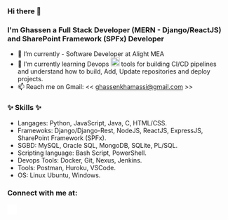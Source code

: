 ### Hi there 👋 
### I'm Ghassen a Full Stack Developer (MERN - Django/ReactJS) and SharePoint Framework (SPFx) Developer

- 🔭 I’m currently - Software Developer at Alight MEA
- 🌱 I'm currently learning Devops <img src="[https://w7.pngwing.com/pngs/464/659/png-transparent-devops-computer-icons-agile-software-development-others-miscellaneous-text-orange-thumbnail.png](https://e7.pngegg.com/pngimages/149/681/png-clipart-devops-amazon-web-services-continuous-delivery-cloud-computing-continuous-integration-cloud-computing-devops-amazon-web-services.png)" width="20" height="20"></img> tools for building CI/CD pipelines and understand how to build, Add, Update repositories and deploy projects.
- 📫 Reach me on Gmail: << ghassenkhamassi@gmail.com >>


### ✨ Skills ✨
- Langages: Python, JavaScript, Java, C, HTML/CSS.
- Framewoks: Django/Django-Rest, NodeJS, ReactJS, ExpressJS, SharePoint Framework (SPFx).
- SGBD: MySQL, Oracle SQL, MongoDB, SQLite, PL/SQL.
- Scripting language: Bash Script, PowerShell.
- Devops Tools: Docker, Git, Nexus, Jenkins.
- Tools: Postman, Huroku, VSCode.
- OS: Linux Ubuntu, Windows.

### Connect with me at:
<a href="https://www.linkedin.com/in/ghassen-khammassi-766b261b6/"><img align = "left" width="22px" src="https://github.com/codeSTACKr/codeSTACKr/raw/master/img/linkedin-dark.svg" /></a>
